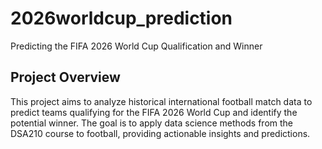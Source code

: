 # 2026worldcup_prediction
Predicting the FIFA 2026 World Cup Qualification and Winner

## Project Overview
This project aims to analyze historical international football match data to predict teams qualifying for the FIFA 2026 World Cup and identify the potential winner. The goal is to apply data science methods from the DSA210 course to football, providing actionable insights and predictions.
